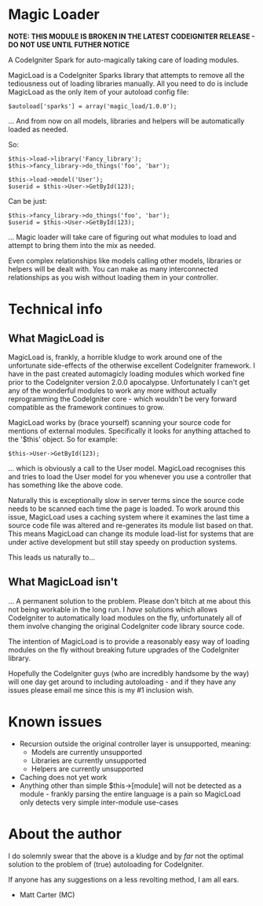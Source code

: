 Magic Loader
============

**NOTE: THIS MODULE IS BROKEN IN THE LATEST CODEIGNITER RELEASE - DO NOT USE UNTIL FUTHER NOTICE**

A CodeIgniter Spark for auto-magically taking care of loading modules.

MagicLoad is a CodeIgniter Sparks library that attempts to remove all the tediousness out of loading libraries manually.
All you need to do is include MagicLoad as the only item of your autoload config file:

	$autoload['sparks'] = array('magic_load/1.0.0');

... And from now on all models, libraries and helpers will be automatically loaded as needed.

So:

	$this->load->library('Fancy_library');
	$this->fancy_library->do_things('foo', 'bar');

	$this->load->model('User');
	$userid = $this->User->GetById(123);

Can be just:

	$this->fancy_library->do_things('foo', 'bar');
	$userid = $this->User->GetById(123);

... Magic loader will take care of figuring out what modules to load and attempt to bring them into the mix as needed.

Even complex relationships like models calling other models, libraries or helpers will be dealt with. You can make as many interconnected relationships as you wish without loading them in your controller.


Technical info
==============

What MagicLoad is
------------------

MagicLoad is, frankly, a horrible kludge to work around one of the unfortunate side-effects of the otherwise excellent CodeIgniter framework. I have in the past created automagicly loading modules which worked fine prior to the CodeIgniter version 2.0.0 apocalypse.
Unfortunately I can't get any of the wonderful modules to work any more without actually reprogramming the CodeIgniter core - which wouldn't be very forward compatible as the framework continues to grow.

MagicLoad works by (brace yourself) scanning your source code for mentions of external modules. Specifically it looks for anything attached to the '$this' object. So for example:

	$this->User->GetById(123);

... which is obviously a call to the User model. MagicLoad recognises this and tries to load the User model for you whenever you use a controller that has something like the above code.


Naturally this is exceptionally slow in server terms since the source code needs to be scanned each time the page is loaded. To work around this issue, MagicLoad uses a caching system where it examines the last time a source code file was altered and re-generates its module list based on that. This means MagicLoad can change its module load-list for systems that are under active development but still stay speedy on production systems.

This leads us naturally to...


What MagicLoad isn't
---------------------

... A permanent solution to the problem. Please don't bitch at me about this not being workable in the long run. I _have_ solutions which allows CodeIgniter to automatically load modules on the fly, unfortunately all of them involve changing the original CodeIgniter code library source code.

The intention of MagicLoad is to provide a reasonably easy way of loading modules on the fly without breaking future upgrades of the CodeIgniter library.

Hopefully the CodeIgniter guys (who are incredibly handsome by the way) will one day get around to including autoloading - and if they have any issues please email me since this is my #1 inclusion wish.


Known issues
============
* Recursion outside the original controller layer is unsupported, meaning:
	- Models are currently unsupported
	- Libraries are currently unsupported
	- Helpers are currently unsupported
* Caching does not yet work
* Anything other than simple $this->[module] will not be detected as a module - frankly parsing the entire language is a pain so MagicLoad only detects very simple inter-module use-cases


About the author
================

I do solemnly swear that the above is a kludge and by _far_ not the optimal solution to the problem of (true) autoloading for CodeIgniter.

If anyone has any suggestions on a less revolting method, I am all ears.

- Matt Carter (MC)
